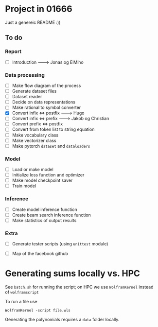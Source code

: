 # Project in 01666

Just a genereic README :))

## To do
### Report
- [ ] Introduction ---> Jonas og ElMiho
### Data processing
- [ ] Make flow diagram of the process
- [ ] Generate dataset files
- [ ] Dataset reader
- [ ] Decide on data representations
- [ ] Make rational to symbol converter
- [X] Convert infix <=> postfix ---> Hugo
- [ ] Convert infix <=> prefix ---> Jakob og Christian
- [ ] Convert prefix <=> postfix
- [ ] Convert from token list to string equation
- [ ] Make vocabulary class
- [ ] Make vectorizer class
- [ ] Make pytorch `dataset` and `dataloaders`

### Model
- [ ] Load or make model
- [ ] Initialize loss function and optimizer
- [ ] Make model checkpoint saver
- [ ] Train model

### Inference
- [ ] Create model inference function
- [ ] Create beam search inference function
- [ ] Make statistics of output results

### Extra
- [ ] Generate tester scripts (using `unittest` module)
- [ ] Map of the facebook github


# Generating sums locally vs. HPC
See `batch.sh` for running the script; on HPC we use `WolframKernel` instead of `wolframscript`

To run a file use

```
WolframKernel -script file.wls
```

Generating the polynomials requires a `data` folder locally. 
